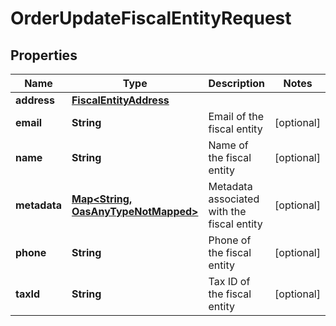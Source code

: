

# OrderUpdateFiscalEntityRequest

## Properties

Name | Type | Description | Notes
------------ | ------------- | ------------- | -------------
**address** | [**FiscalEntityAddress**](FiscalEntityAddress.md) |  | 
**email** | **String** | Email of the fiscal entity |  [optional]
**name** | **String** | Name of the fiscal entity |  [optional]
**metadata** | [**Map&lt;String, OasAnyTypeNotMapped&gt;**](OasAnyTypeNotMapped.md) | Metadata associated with the fiscal entity |  [optional]
**phone** | **String** | Phone of the fiscal entity |  [optional]
**taxId** | **String** | Tax ID of the fiscal entity |  [optional]




